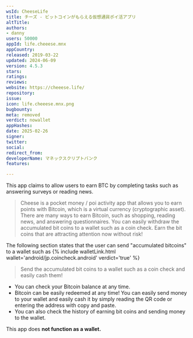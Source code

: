 ```yaml
---
wsId: CheeseLife
title: チーズ - ビットコインがもらえる仮想通貨ポイ活アプリ
altTitle: 
authors:
- danny
users: 50000
appId: life.cheeese.mnx
appCountry: 
released: 2019-03-22
updated: 2024-06-09
version: 4.5.3
stars: 
ratings: 
reviews: 
website: https://cheeese.life/
repository: 
issue: 
icon: life.cheeese.mnx.png
bugbounty: 
meta: removed
verdict: nowallet
appHashes: 
date: 2025-02-26
signer: 
twitter: 
social: 
redirect_from: 
developerName: マネックスクリプトバンク
features: 

---
```


This app claims to allow users to earn BTC by completing tasks such as answering surveys or reading news.


> Cheese is a pocket money / poi activity app that allows you to earn points with Bitcoin, which is a virtual currency (cryptographic asset).
There are many ways to earn Bitcoin, such as shopping, reading news, and answering questionnaires. You can easily withdraw the accumulated bit coins to a wallet such as a coin check.
Earn the bit coins that are attracting attention now without risk!

The following section states that the user can send "accumulated bitcoins" to a wallet such as {% include walletLink.html wallet='android/jp.coincheck.android' verdict='true' %}

> Send the accumulated bit coins to a wallet such as a coin check and easily cash them!
 - You can check your Bitcoin balance at any time.
 - Bitcoin can be easily redeemed at any time! You can easily send money to your wallet and easily cash it by simply reading the QR code or entering the address with copy and paste.
 - You can also check the history of earning bit coins and sending money to the wallet.

This app does **not function as a wallet.**
